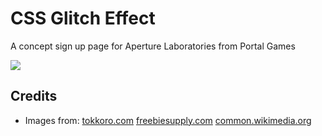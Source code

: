 # CSS Glitch Effect

A concept sign up page for Aperture Laboratories from Portal Games

![](/screenshot.gif)



## Credits

- Images from:
[tokkoro.com](https://www.tokkoro.com)
[freebiesupply.com](https://freebiesupply.com)
[common.wikimedia.org](https://commons.wikimedia.org)





